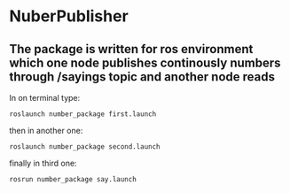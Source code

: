 # NuberPublisher
The package is written for ros environment which one node publishes continously numbers through /sayings topic and another node reads
---
In on terminal type:
```
roslaunch number_package first.launch 
```
then in another one:
```
roslaunch number_package second.launch 
```
finally in third one:
```
rosrun number_package say.launch 
```
